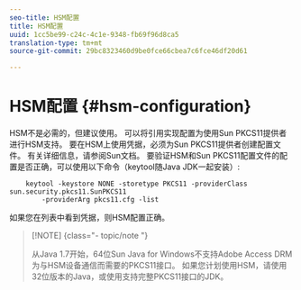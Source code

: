 ```yaml
---
seo-title: HSM配置
title: HSM配置
uuid: 1cc5be99-c24c-4c1e-9348-fb69f96d8ca5
translation-type: tm+mt
source-git-commit: 29bc8323460d9be0fce66cbea7c6fce46df20d61

---
```



# HSM配置 {#hsm-configuration}

HSM不是必需的，但建议使用。 可以将引用实现配置为使用Sun PKCS11提供者进行HSM支持。 要在HSM上使用凭据，必须为Sun PKCS11提供者创建配置文件。 有关详细信息，请参阅Sun文档。 要验证HSM和Sun PKCS11配置文件的配置是否正确，可以使用以下命令（keytool随Java JDK一起安装）:

```
    keytool -keystore NONE -storetype PKCS11 -providerClass sun.security.pkcs11.SunPKCS11 
        -providerArg pkcs11.cfg -list
```

如果您在列表中看到凭据，则HSM配置正确。

>[!NOTE] {class=&quot;- topic/note &quot;}
>
>从Java 1.7开始，64位Sun Java for Windows不支持Adobe Access DRM为与HSM设备通信而需要的PKCS11接口。 如果您计划使用HSM，请使用32位版本的Java，或使用支持完整PKCS11接口的JDK。

